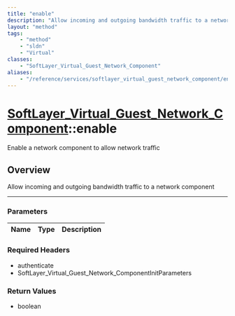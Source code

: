 ```yaml
---
title: "enable"
description: "Allow incoming and outgoing bandwidth traffic to a network component"
layout: "method"
tags:
    - "method"
    - "sldn"
    - "Virtual"
classes:
    - "SoftLayer_Virtual_Guest_Network_Component"
aliases:
    - "/reference/services/softlayer_virtual_guest_network_component/enable"
---
```

# [SoftLayer_Virtual_Guest_Network_Component](/reference/services/SoftLayer_Virtual_Guest_Network_Component)::enable


Enable a network component to allow network traffic


## Overview 
Allow incoming and outgoing bandwidth traffic to a network component 

-----

### Parameters 
|Name | Type | Description |
| --- | --- | --- |


### Required Headers
* authenticate
* SoftLayer_Virtual_Guest_Network_ComponentInitParameters


### Return Values
* boolean





